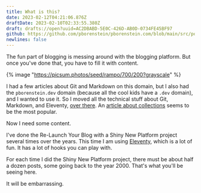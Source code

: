 ```yaml
---
title: What is this?
date: 2023-02-12T04:21:06.876Z
draftDate: 2023-02-10T02:33:55.380Z
draft: drafts://open?uuid=AC2DBABD-5E0C-426D-AB0D-0734FE45BF97
github: https://github.com/pborenstein/pborenstein.com/blob/main/src/posts/ac2dbabd-5e0c-426d-ab0d-0734fe45bf97.md
newlines: false
---
```

The fun part of blogging is messing around with the blogging platform. But once you've done that, you have to fill it with content.
<!-- excerpt -->

{% image  "https://picsum.photos/seed/rampo/700/200?grayscale"  %}

I had a few articles about Git and Markdown on this domain, but I also had the `pborenstein.dev` domain (because all the cool kids have a `.dev` domain), and I wanted to use it. So I moved all the technical stuff about Git, Markdown, and Eleventy, [over there](https://pborenstein.dev). An [article about collections](https://pborenstein.dev/posts/collections/) seems to be the most popular.


Now I need some content.

I've done the Re-Launch Your Blog with a Shiny New Platform project several times over the years. This time I am using [Eleventy](https://11ty.dev), which is a lot of fun. It has a lot of hooks you can play with.

For each time I did the Shiny New Platform project, there must be about half a dozen posts, some going back to the year 2000. That's what you'll be seeing here.

It will be embarrassing.
